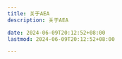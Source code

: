```yaml
---
title: 关于AEA
description: 关于AEA

date: 2024-06-09T20:12:52+08:00
lastmod: 2024-06-09T20:12:52+08:00

---
```


